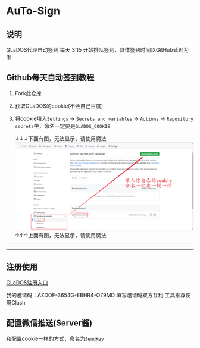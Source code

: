 # AuTo-Sign

## 说明
GLaDOS代理自动签到
每天 3:15 开始排队签到，具体签到时间以GitHub延迟为准 

## Github每天自动签到教程
1. Fork此仓库
2. 获取GLaDOS的cookie(不会自己百度)
3. 将cookie填入`Settings` -> `Secrets and variables` -> `Actions` -> `Repository secrets`中，命名一定要是`GLADOS_COOKIE`

    ↓↓↓下面有图，无法显示，请使用魔法
    ![](./images/img-1.png)
    ↑↑↑上面有图，无法显示，请使用魔法

---
---

## 注册使用

[GLaDOS注册入口](https://github.com/glados-network/GLaDOS)

我的邀请码：AZDOF-3654G-EBHR4-O79MD
填写邀请码双方互利
工具推荐使用Clash

## 配置微信推送(Server酱)
和配置cookie一样的方式，命名为`SendKey`

